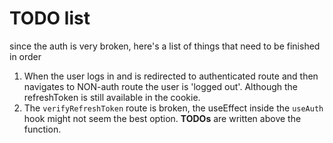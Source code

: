 # TODO list
since the auth is very broken, here's a list of things that need to be finished in order
1. When the user logs in and is redirected to authenticated route and then navigates to NON-auth route the user is 'logged out'. Although the refreshToken is still available in the cookie.
2. The `verifyRefreshToken` route is broken, the useEffect inside the `useAuth` hook might not seem the best option. **TODOs** are written above the function.